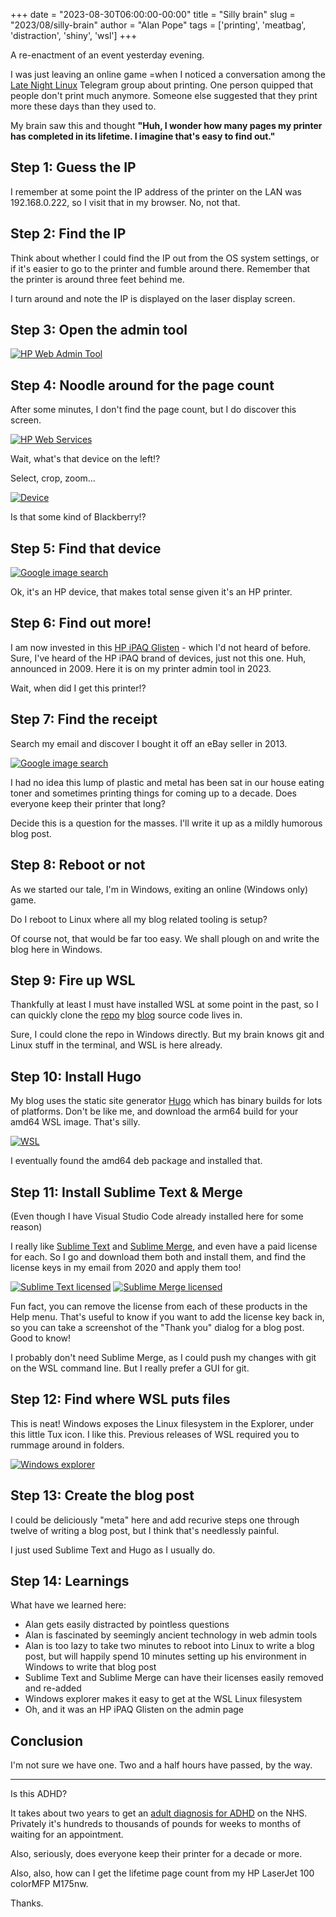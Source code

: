 +++
date = "2023-08-30T06:00:00-00:00"
title = "Silly brain"
slug = "2023/08/silly-brain"
author = "Alan Pope"
tags = ['printing', 'meatbag', 'distraction', 'shiny', 'wsl']
+++

A re-enactment of an event yesterday evening.

I was just leaving an online game =when I noticed a conversation among the [Late Night Linux](https://latenightlinux.com/) Telegram group about printing. One person quipped that people don't print much anymore. Someone else suggested that they print more these days than they used to.

My brain saw this and thought **"Huh, I wonder how many pages my printer has completed in its lifetime. I imagine that's easy to find out."**

## Step 1: Guess the IP

I remember at some point the IP address of the printer on the LAN was 192.168.0.222, so I visit that in my browser. No, not that. 

## Step 2: Find the IP

Think about whether I could find the IP out from the OS system settings, or if it's easier to go to the printer and fumble around there. Remember that the printer is around three feet behind me. 

I turn around and note the IP is displayed on the laser display screen. 

## Step 3: Open the admin tool

[![HP Web Admin Tool](/blog/images/2023-08-30/hpadmin.png)](/blog/images/2023-08-30/hpadmin.png)

## Step 4: Noodle around for the page count

After some minutes, I don't find the page count, but I do discover this screen.

[![HP Web Services](/blog/images/2023-08-30/webservices.png)](/blog/images/2023-08-30/webservices.png)

Wait, what's that device on the left!?

Select, crop, zoom... 

[![Device](/blog/images/2023-08-30/device.png)](/blog/images/2023-08-30/device.png)

Is that some kind of Blackberry!?

## Step 5: Find that device

[![Google image search](/blog/images/2023-08-30/imagesearch.png)](/blog/images/2023-08-30/imagesearch.png)

Ok, it's an HP device, that makes total sense given it's an HP printer.

## Step 6: Find out more!

I am now invested in this [HP iPAQ Glisten](https://www.gsmarena.com/hp_ipaq_glisten-3036.php) - which I'd not heard of before. Sure, I've heard of the HP iPAQ brand of devices, just not this one. Huh, announced in 2009. Here it is on my printer admin tool in 2023. 

Wait, when did I get this printer!?

## Step 7: Find the receipt

Search my email and discover I bought it off an eBay seller in 2013. 

[![Google image search](/blog/images/2023-08-30/ebay.png)](/blog/images/2023-08-30/ebay.png)

I had no idea this lump of plastic and metal has been sat in our house eating toner and sometimes printing things for coming up to a decade. Does everyone keep their printer that long?

Decide this is a question for the masses. I'll write it up as a mildly humorous blog post.

## Step 8: Reboot or not

As we started our tale, I'm in Windows, exiting an online (Windows only) game. 

Do I reboot to Linux where all my blog related tooling is setup?

Of course not, that would be far too easy. We shall plough on and write the blog here in Windows.

## Step 9: Fire up WSL

Thankfully at least I must have installed WSL at some point in the past, so I can quickly clone the [repo](https://github.com/popey/popey.com-blog) my [blog](https://popey.com/blog) source code lives in.

Sure, I could clone the repo in Windows directly. But my brain knows git and Linux stuff in the terminal, and WSL is here already.

## Step 10: Install Hugo

My blog uses the static site generator [Hugo](https://gohugo.io/) which has binary builds for lots of platforms. Don't be like me, and download the arm64 build for your amd64 WSL image. That's silly.

[![WSL](/blog/images/2023-08-30/wsl.png)](/blog/images/2023-08-30/wsl.png)

I eventually found the amd64 deb package and installed that.

## Step 11: Install Sublime Text & Merge

(Even though I have Visual Studio Code already installed here for some reason)

I really like [Sublime Text](https://www.sublimetext.com/3) and [Sublime Merge](https://www.sublimemerge.com/), and even have a paid license for each. So I go and download them both and install them, and find the license keys in my email from 2020 and apply them too!

[![Sublime Text licensed](/blog/images/2023-08-30/st.png)](/blog/images/2023-08-30/st.png) [![Sublime Merge licensed](/blog/images/2023-08-30/sm.png)](/blog/images/2023-08-30/sm.png)

Fun fact, you can remove the license from each of these products in the Help menu. That's useful to know if you want to add the license key back in, so you can take a screenshot of the "Thank you" dialog for a blog post. Good to know! 

I probably don't need Sublime Merge, as I could push my changes with git on the WSL command line. But I really prefer a GUI for git.

## Step 12: Find where WSL puts files

This is neat! Windows exposes the Linux filesystem in the Explorer, under this little Tux icon. I like this. Previous releases of WSL required you to rummage around in folders. 

[![Windows explorer](/blog/images/2023-08-30/explorer.png)](/blog/images/2023-08-30/explorer.png)

## Step 13: Create the blog post

I could be deliciously "meta" here and add recurive steps one through twelve of writing a blog post, but I think that's needlessly painful.

I just used Sublime Text and Hugo as I usually do.

## Step 14: Learnings

What have we learned here:

 * Alan gets easily distracted by pointless questions
 * Alan is fascinated by seemingly ancient technology in web admin tools
 * Alan is too lazy to take two minutes to reboot into Linux to write a blog post, but will happily spend 10 minutes setting up his environment in Windows to write that blog post
 * Sublime Text and Sublime Merge can have their licenses easily removed and re-added
 * Windows explorer makes it easy to get at the WSL Linux filesystem
 * Oh, and it was an HP iPAQ Glisten on the admin page

## Conclusion

I'm not sure we have one. Two and a half hours have passed, by the way.

----  

Is this ADHD?

It takes about two years to get an [adult diagnosis for ADHD](https://adhdaware.org.uk/what-is-adhd/getting-nhs-diagnosis/) on the NHS. Privately it's hundreds to thousands of pounds for weeks to months of waiting for an appointment. 

Also, seriously, does everyone keep their printer for a decade or more.

Also, also, how can I get the lifetime page count from my HP LaserJet 100 colorMFP M175nw.

Thanks.